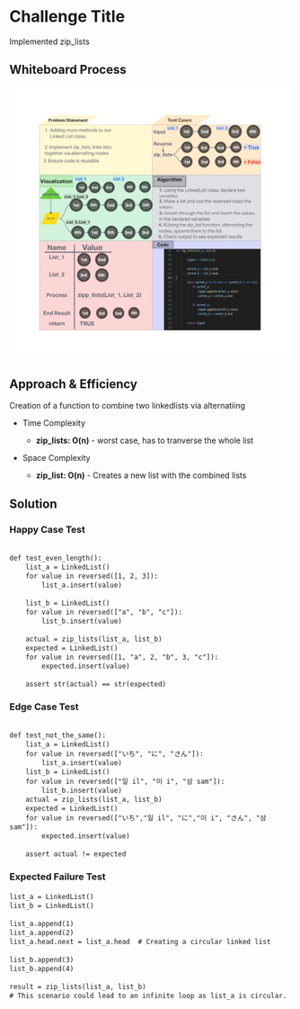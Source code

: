 # Challenge Title
Implemented zip_lists

## Whiteboard Process
![Whiteboard](CodeChallenge08_Whiteboard.png)

## Approach & Efficiency
Creation of a function to combine two linkedlists via alternatiing

- Time Complexity

    - **zip_lists: O(n)** - worst case, has to tranverse the whole list

- Space Complexity

    - **zip_list: O(n)** - Creates a new list with the combined lists

## Solution


### Happy Case Test
```

def test_even_length():
    list_a = LinkedList()
    for value in reversed([1, 2, 3]):
        list_a.insert(value)

    list_b = LinkedList()
    for value in reversed(["a", "b", "c"]):
        list_b.insert(value)

    actual = zip_lists(list_a, list_b)
    expected = LinkedList()
    for value in reversed([1, "a", 2, "b", 3, "c"]):
        expected.insert(value)

    assert str(actual) == str(expected)

```
### Edge Case Test
```

def test_not_the_same():
    list_a = LinkedList()
    for value in reversed(["いち", "に", "さん"]):
        list_a.insert(value)
    list_b = LinkedList()
    for value in reversed(["일 il", "이 i", "삼 sam"]):
        list_b.insert(value)
    actual = zip_lists(list_a, list_b)
    expected = LinkedList()
    for value in reversed(["いち","일 il", "に","이 i", "さん", "삼 sam"]):
        expected.insert(value)
        
    assert actual != expected
```
### Expected Failure Test

```
list_a = LinkedList()
list_b = LinkedList()

list_a.append(1)
list_a.append(2)
list_a.head.next = list_a.head  # Creating a circular linked list

list_b.append(3)
list_b.append(4)

result = zip_lists(list_a, list_b)
# This scenario could lead to an infinite loop as list_a is circular.
```
